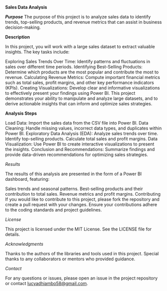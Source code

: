 **Sales Data Analysis**

**_Purpose_**
The purpose of this project is to analyze sales data to identify trends, top-selling products, and revenue metrics that can assist in business decision-making.


**Description**

In this project, you will work with a large sales dataset to extract valuable insights. The key tasks include:

Exploring Sales Trends Over Time: Identify patterns and fluctuations in sales over different time periods.
Identifying Best-Selling Products: Determine which products are the most popular and contribute the most to revenue.
Calculating Revenue Metrics: Compute important financial metrics such as total sales, profit margins, and other key performance indicators (KPIs).
Creating Visualizations: Develop clear and informative visualizations to effectively present your findings using Power BI.
This project demonstrates your ability to manipulate and analyze large datasets, and to derive actionable insights that can inform and optimize sales strategies.


**Analysis Steps**

Load Data: Import the sales data from the CSV file into Power BI.
Data Cleaning: Handle missing values, incorrect data types, and duplicates within Power BI.
Exploratory Data Analysis (EDA):
Analyze sales trends over time.
Identify top-selling products.
Calculate total sales and profit margins.
Data Visualization: Use Power BI to create interactive visualizations to present the insights.
Conclusion and Recommendations: Summarize findings and provide data-driven recommendations for optimizing sales strategies.

_Results_

The results of this analysis are presented in the form of a Power BI dashboard, featuring:

Sales trends and seasonal patterns.
Best-selling products and their contribution to total sales.
Revenue metrics and profit margins.
Contributing
If you would like to contribute to this project, please fork the repository and create a pull request with your changes. Ensure your contributions adhere to the coding standards and project guidelines.

_License_

This project is licensed under the MIT License. See the LICENSE file for details.

_Acknowledgments_

Thanks to the authors of the libraries and tools used in this project.
Special thanks to any collaborators or mentors who provided guidance.

_Contact_

For any questions or issues, please open an issue in the project repository or contact lucyadhiambo58@gmail.com.

